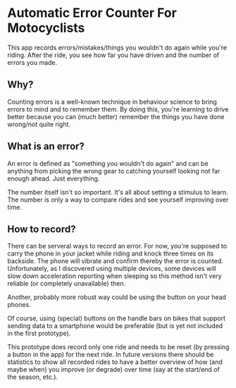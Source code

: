 Automatic Error Counter For Motocyclists
========================================

This app records errors/mistakes/things you wouldn't do again while you're riding. After the ride, you see how far you have driven and the number of errors you made.

Why?
----

Counting errors is a well-known technique in behaviour science to bring errors to mind and to remember them. By doing this, you're learning to drive better because you can (much better) remember the things you have done wrong/not quite right.

What is an error?
-----------------

An error is defined as "something you wouldn't do again" and can be anything from picking the wrong gear to catching yourself looking not far enough ahead. Just everything.

The number itself isn't so important. It's all about setting a stimulus to learn. The number is only a way to compare rides and see yourself improving over time.

How to record?
--------------

There can be serveral ways to record an error. For now, you're supposed to carry the phone in your jacket while riding and knock three times on its backside. The phone will vibrate and confirm thereby the error is counted. Unfortunately, as I discovered using multiple devices, some devices will slow down acceleration reporting when sleeping so this method isn't very reliable (or completely unavailable) then.

Another, probably more robust way could be using the button on your head phones.

Of course, using (special) buttons on the handle bars on bikes that support sending data to a smartphone would be preferable (but is yet not included in the first prototype).

This prototype does record only one ride and needs to be reset (by pressing a button in the app) for the next ride. In future versions there should be statistics to show all recorded rides to have a better overview of how (and maybe when) you improve (or degrade) over time (say at the start/end of the season, etc.).
